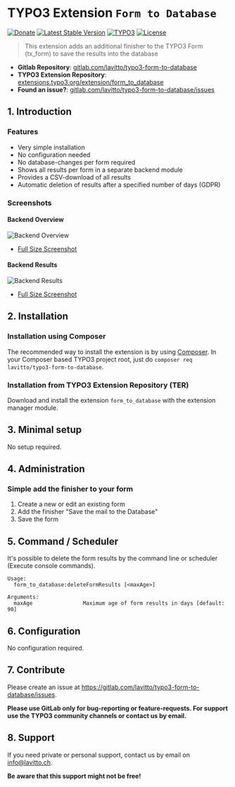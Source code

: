 # TYPO3 Extension `Form to Database`

[![Donate](https://img.shields.io/badge/Donate-PayPal-green.svg?style=for-the-badge)](https://paypal.me/pmlavitto)
[![Latest Stable Version](https://img.shields.io/packagist/v/lavitto/typo3-form-to-database?style=for-the-badge)](https://packagist.org/packages/lavitto/typo3-form-to-database)
[![TYPO3](https://img.shields.io/badge/TYPO3-form_to_database-%23f49700?style=for-the-badge)](https://extensions.typo3.org/extension/form_to_database/)
[![License](https://img.shields.io/packagist/l/lavitto/typo3-form-to-database?style=for-the-badge)](https://packagist.org/packages/lavitto/typo3-form-to-database)

> This extension adds an additional finisher to the TYPO3 Form (tx_form) to save the results into the database

- **Gitlab Repository**: [gitlab.com/lavitto/typo3-form-to-database](https://gitlab.com/lavitto/typo3-form-to-database)
- **TYPO3 Extension Repository**: [extensions.typo3.org/extension/form_to_database](https://extensions.typo3.org/extension/form_to_database)
- **Found an issue?**: [gitlab.com/lavitto/typo3-form-to-database/issues](https://gitlab.com/lavitto/typo3-form-to-database/issues)

## 1. Introduction

### Features

- Very simple installation
- No configuration needed
- No database-changes per form required
- Shows all results per form in a separate backend module
- Provides a CSV-download of all results
- Automatic deletion of results after a specified number of days (GDPR)

### Screenshots

#### Backend Overview

![Backend Overview](https://cdn.lavitto.ch/typo3/lavitto/typo3-form-to-database/typo3-form-to-database-backend-overview_tmb.png)
- [Full Size Screenshot](https://cdn.lavitto.ch/typo3/lavitto/typo3-form-to-database/typo3-form-to-database-backend-overview.png)

#### Backend Results

![Backend Results](https://cdn.lavitto.ch/typo3/lavitto/typo3-form-to-database/typo3-form-to-database-backend-results_tmb.png)
- [Full Size Screenshot](https://cdn.lavitto.ch/typo3/lavitto/typo3-form-to-database/typo3-form-to-database-backend-results.png)

## 2. Installation

### Installation using Composer

The recommended way to install the extension is by using [Composer](https://getcomposer.org/). In your Composer based 
TYPO3 project root, just do `composer req lavitto/typo3-form-to-database`.

### Installation from TYPO3 Extension Repository (TER)

Download and install the extension `form_to_database` with the extension manager module.

## 3. Minimal setup

No setup required.

## 4. Administration

### Simple add the finisher to your form

1) Create a new or edit an existing form
2) Add the finisher "Save the mail to the Database"
3) Save the form

## 5. Command / Scheduler

It's possible to delete the form results by the command line or scheduler (Execute console commands).

```shell script
Usage:
  form_to_database:deleteFormResults [<maxAge>]

Arguments:
  maxAge                Maximum age of form results in days [default: 90]
```

## 6. Configuration

No configuration required.

## 7. Contribute

Please create an issue at https://gitlab.com/lavitto/typo3-form-to-database/issues.

**Please use GitLab only for bug-reporting or feature-requests. For support use the TYPO3 community channels or contact us by email.**

## 8. Support

If you need private or personal support, contact us by email on [info@lavitto.ch](mailto:info@lavitto.ch). 

**Be aware that this support might not be free!**
